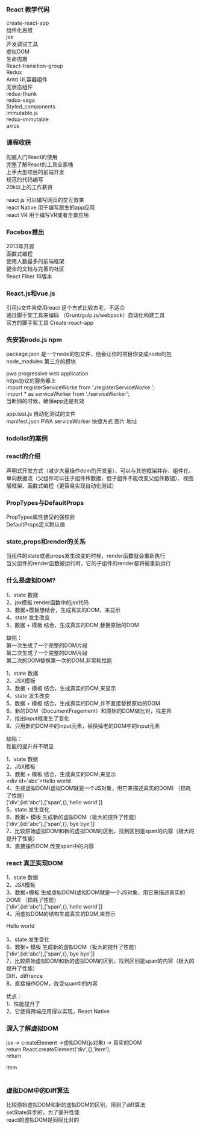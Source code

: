 ### React 教学代码

create-react-app <br />
组件化思维  <br />
jsx  <br />
开发调试工具  <br />
虚拟DOM  <br />
生命周期  <br />
React-transition-group  <br />
Redux  <br />
Antd
UI,容器组件  <br />
无状态组件  <br />
redux-thunk  <br />
redux-saga  <br />
Styled_components  <br />
lmmutable.js  <br />
redux-immutable  <br />
axios  <br />
 

 ###  课程收获
彻底入门React的使用  <br />
完整了解React的工具全家桶  <br />
上手大型项目的前端开发  <br />
规范的代码编写  <br />
20k以上的工作薪资  <br />

react js  可以编写网页的交互效果  <br />
react Native 用于编写原生的app应用  <br />
react VR  用于编写VR或者全景应用  


### Facebox推出
2013年开源  <br />
函数式编程  <br />
使用人数最多的前端框架  <br />
健全的文档与完善的社区  <br />
React Fiber  16版本


### React.js和vue.js

引用js文件来使用react  这个方式比较古老，不适合  <br />
通过脚手架工具来编码  （Grunt/gulp.js/webpack）自动化构建工具  <br />
官方的脚手架工具  Create-react-app   

### 先安装node.js  npm
package.json  是一个node的包文件，他会让你的项目你变成node的包    <br />
node_modules  第三方的模块  

pwa progressive web application   <br />
https协议的服务器上  <br />
import registerServiceWorke from './registerServiceWorke ';  <br />
import * as serviceWorker from './serviceWorker';  <br />
当断网的时候，确保app还是有效  <br />

app.test.js  自动化测试的文件  <br />
manifest.json   PWA serviceWorker  快捷方式 图片 地址


### todolist的案例

### react的介绍

声明式开发方式（减少大量操作dom的开发量）、可以与其他框架并存、组件化、单向数据流（父组件可以往子组件传数据，但子组件不能改变父组件数据）、视图层框架、函数式编程（更容易实现自动化测试）

### PropTypes与DefaultProps

PropTypes属性接受的强校验  <br />
DefaultProps定义默认值  

### state,props和render的关系

当组件的state或者props发生改变的时候，render函数就会重新执行  <br />
当父组件的render函数被运行时，它的子组件的render都将被重新运行

### 什么是虚拟DOM?
1、state 数据    <br />
2、jsx模板 render函数中的jsx代码    <br />
3、数据+模板想结合，生成真实的DOM，来显示    <br />
4、state 发生改变    <br />
5、数据 + 模板 结合，生成真实的DOM,替换原始的DOM    <br />

缺陷： <br />
第一次生成了一个完整的DOM片段   <br />
第二次生成了一个完整的DOM片段   <br />
第二次的DOM替换第一次的DOM,非常耗性能  <br />

1、state 数据   <br />
2、JSX模板   <br />
3、数据 + 模板 结合，生成真实的DOM,来显示  <br />
4、state 发生改变  <br />
5、数据 + 模板 结合，生成真实的DOM,并不直接替换原始的DOM  <br /> 
6、新的DOM（DocumentFragement）和原始的DOM做比对，找差异  <br />
7、找出input框发生了变化  <br />
8、只用新的DOM中的input元素，替换掉老的DOM中的input元素  

缺陷： <br />
性能的提升并不明显

1、state 数据  <br />
2、JSX模板  <br />
3、数据 + 模板 结合，生成真实的DOM,来显示  <br />
 \<div id='abc'><span>Hello world</span></div>  <br />
4、生成虚拟DOM(虚拟DOM就是一个JS对象，用它来描述真实的DOM)  （损耗了性能）  <br />
['div',{id:'abc'},['span',{},'hello world']]   <br />
5、state 发生变化  <br />
6、数据+ 模板 生成新的虚拟DOM（极大的提升了性能）  <br />
['div',{id:'abc'},['span',{},'bye bye']]  <br />
7、比较原始虚拟DOM和新的虚拟DOM的区别，找到区别是span的内容（极大的提升了性能）  <br />
8、直接操作DOM,改变span中的内容

### react 真正实现DOM
1、state 数据  <br />
2、JSX模板    <br />
3、数据+模板 生成虚拟DOM(虚拟DOM就是一个JS对象，用它来描述真实的DOM)  （损耗了性能）  <br />
['div',{id:'abc'},['span',{},'hello world']]  <br />
4、用虚拟DOM的结构生成真实的DOM,来显示  <br />
<div id="abc"><span>Hello world</span></div>  <br />
5、state 发生变化  <br />
6、数据+ 模板 生成新的虚拟DOM（极大的提升了性能） <br />
['div',{id:'abc'},['span',{},'bye bye']]  <br />
7、比较原始虚拟DOM和新的虚拟DOM的区别，找到区别是span的内容（极大的提升了性能）  <br />
Diff，diffrence  <br />
8、直接操作DOM，改变span中的内容  

优点：  <br />
1、性能提升了  <br />
2、它使得跨端应用得以实现，React Native

### 深入了解虚拟DOM
jsx -> createElement ->虚拟DOM(js对象) -> 真实的DOM  <br />
return React.createElement('div',{},'item');  <br />
return <div>item</div>  <br />
 
### 虚拟DOM中的Diff算法  
比较原始虚拟DOM和新的虚拟DOM的区别，用到了diff算法  <br />
setState异步的，为了提升性能  <br />
react的虚拟DOM是同层比对的



